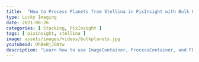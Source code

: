 ```yaml
---
title:  "How to Process Planets from Stellina in PixInsight with Bulk Operations"
type: Lucky Imaging
date: 2021-08-26
categories: [ Stacking, PixInsight ]
tags: [ pixinsight, stellina ]
image: assets/images/videos/bulkplanets.jpg
youtubeid: OhBeBjJGNtw
description: "Learn how to use ImageContainer, ProcessContainer, and FFTRegistration to stack planetary images produced by Stellina. With a guest appearance from Pierre, my parrot."
---
```

